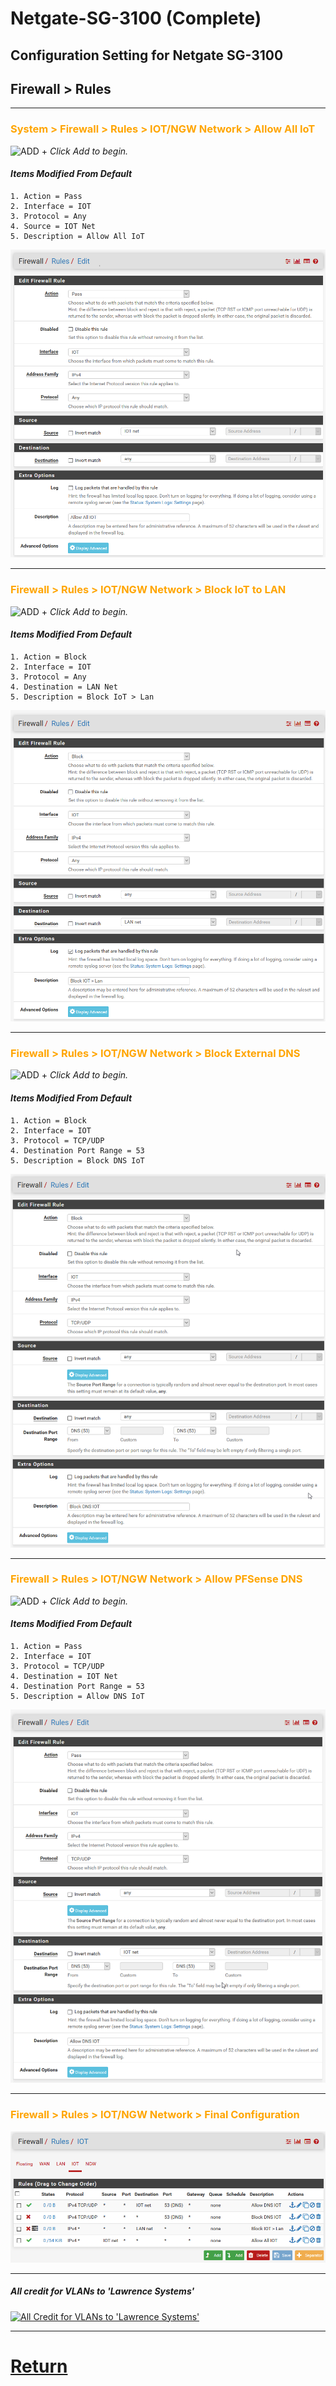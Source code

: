 
# Netgate-SG-3100 (Complete)

## Configuration Setting for Netgate SG-3100

## **Firewall > Rules**

---

### <span style="color:Orange">System > Firewall > Rules > IOT/NGW Network > Allow All IoT</span>

![ADD +](https://via.placeholder.com/15/43A047/000000?text=+) *Click Add to begin.*

#### *Items Modified From Default*
    1. Action = Pass
    2. Interface = IOT
    3. Protocol = Any
    4. Source = IOT Net
    5. Description = Allow All IoT


![SG-3100 Firewall > Rules > IOT > ALLow ALL](images/Firewall_Rules_Vlan_IOT_Allow_All.png)

---

### <span style="color:Orange">Firewall > Rules > IOT/NGW Network > Block IoT to LAN</span>

![ADD +](https://via.placeholder.com/15/43A047/000000?text=+) *Click Add to begin.*

#### *Items Modified From Default*
    1. Action = Block
    2. Interface = IOT
    3. Protocol = Any
    4. Destination = LAN Net
    5. Description = Block IoT > Lan


![SG-3100 Firewall > Rules > IOT > Block IoT to Lan](images/Firewall_Rules_Vlan_IOT_Block_IOT_Lan.png)

---

### <span style="color:Orange">Firewall > Rules > IOT/NGW Network > Block External DNS</span>

![ADD +](https://via.placeholder.com/15/43A047/000000?text=+) *Click Add to begin.*

#### *Items Modified From Default*
    1. Action = Block
    2. Interface = IOT
    3. Protocol = TCP/UDP
    4. Destination Port Range = 53 
    5. Description = Block DNS IoT


![SG-3100 Firewall > Rules > IOT > Block External DNS](images/Firewall_Rules_Vlan_IOT_Block_Dns.png)

---

### <span style="color:Orange">Firewall > Rules > IOT/NGW Network > Allow PFSense DNS</span>

![ADD +](https://via.placeholder.com/15/43A047/000000?text=+) *Click Add to begin.*

#### *Items Modified From Default*
    1. Action = Pass
    2. Interface = IOT
    3. Protocol = TCP/UDP
    4. Destination = IOT Net
    4. Destination Port Range = 53 
    5. Description = Allow DNS IoT


![SG-3100 Firewall > Rules > IOT > Allow PFSense DNS](images/Firewall_Rules_Vlan_IOT_Allow_Dns.png)

---

### <span style="color:Orange">Firewall > Rules > IOT/NGW Network > Final Configuration</span>

![SG-3100 Firewall > Rules > IOT ](images/Firewall_Rules_Vlan_IOT_Final.png)

---

##### All credit for VLANs to 'Lawrence Systems'

[![All Credit for VLANs to 'Lawrence Systems'](https://img.youtube.com/vi/b2w1Ywt081o/0.jpg)](https://www.youtube.com/watch?v=b2w1Ywt081o)

---

# [Return](../README.md)